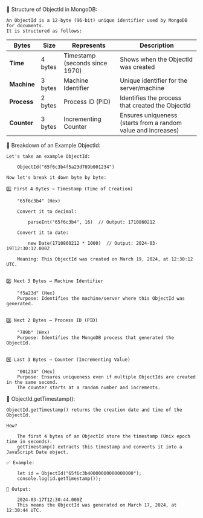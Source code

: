 🔹 Structure of ObjectId in MongoDB:

    An ObjectId is a 12-byte (96-bit) unique identifier used by MongoDB for documents.
    It is structured as follows:


   | **Bytes**  | **Size**  | **Represents**            | **Description**                                      |
|------------|----------|---------------------------|------------------------------------------------------|
| **Time**   | 4 bytes  | Timestamp (seconds since 1970) | Shows when the ObjectId was created                 |
| **Machine**| 3 bytes  | Machine Identifier        | Unique identifier for the server/machine            |
| **Process**| 2 bytes  | Process ID (PID)         | Identifies the process that created the ObjectId    |
| **Counter**| 3 bytes  | Incrementing Counter     | Ensures uniqueness (starts from a random value and increases) |


🔹 Breakdown of an Example ObjectId:

    Let's take an example ObjectId:

        ObjectId("65f6c3b4f5a23d789b001234")

    Now let's break it down byte by byte:

    1️⃣ First 4 Bytes → Timestamp (Time of Creation)

        "65f6c3b4" (Hex)

        Convert it to decimal:
     
            parseInt("65f6c3b4", 16)  // Output: 1710860212

        Convert it to date:
      
            new Date(1710860212 * 1000)  // Output: 2024-03-19T12:30:12.000Z

        Meaning: This ObjectId was created on March 19, 2024, at 12:30:12 UTC.


    2️⃣ Next 3 Bytes → Machine Identifier

        "f5a23d" (Hex)
        Purpose: Identifies the machine/server where this ObjectId was generated.


    3️⃣ Next 2 Bytes → Process ID (PID)

        "789b" (Hex)
        Purpose: Identifies the MongoDB process that generated the ObjectId.


    4️⃣ Last 3 Bytes → Counter (Incrementing Value)

        "001234" (Hex)
        Purpose: Ensures uniqueness even if multiple ObjectIds are created in the same second.
        The counter starts at a random number and increments.


🔹 ObjectId.getTimestamp():

    ObjectId.getTimestamp() returns the creation date and time of the ObjectId.

    How?

        The first 4 bytes of an ObjectId store the timestamp (Unix epoch time in seconds).
        getTimestamp() extracts this timestamp and converts it into a JavaScript Date object.

    ✅ Example:

        let id = ObjectId("65f6c3b40000000000000000");
        console.log(id.getTimestamp());

    🔹 Output:

        2024-03-17T12:30:44.000Z
        This means the ObjectId was generated on March 17, 2024, at 12:30:44 UTC.
